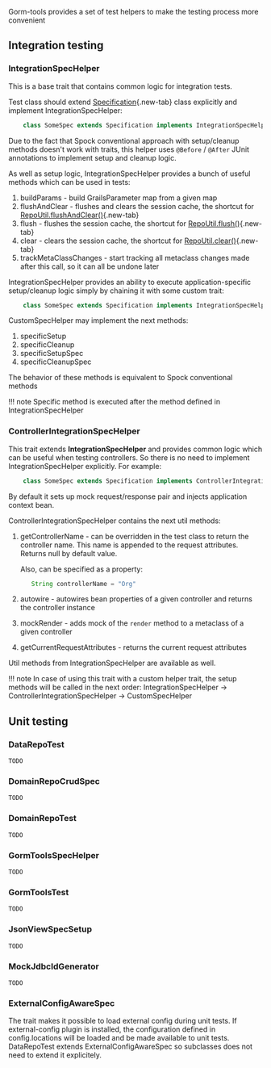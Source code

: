 Gorm-tools provides a set of test helpers to make the testing process more convenient

## Integration testing

### IntegrationSpecHelper

This is a base trait that contains common logic for integration tests.

Test class should extend [Specification]{.new-tab} class explicitly and implement IntegrationSpecHelper:
 
```groovy 
    class SomeSpec extends Specification implements IntegrationSpecHelper
```

Due to the fact that Spock conventional approach with setup/cleanup methods doesn't work with traits,
this helper uses ```@Before``` / ```@After``` JUnit annotations to implement setup and cleanup logic.

As well as setup logic, IntegrationSpecHelper provides a bunch of useful methods which can be used in tests:
  
  1. buildParams - build GrailsParameter map from a given map
  2. flushAndClear - flushes and clears the session cache, the shortcut for [RepoUtil.flushAndClear()]{.new-tab}
  3. flush - flushes the session cache, the shortcut for [RepoUtil.flush()]{.new-tab}
  4. clear - clears the session cache, the shortcut for [RepoUtil.clear()]{.new-tab}
  5. trackMetaClassChanges - start tracking all metaclass changes made after this call, so it can all be undone later

IntegrationSpecHelper provides an ability to execute application-specific setup/cleanup logic simply by chaining it with
some custom trait:

```groovy
    class SomeSpec extends Specification implements IntegrationSpecHelper, CustomSpecHelper
```

CustomSpecHelper may implement the next methods:

  1. specificSetup
  2. specificCleanup
  3. specificSetupSpec
  4. specificCleanupSpec

The behavior of these methods is equivalent to Spock conventional methods

!!! note
    Specific method is executed after the method defined in IntegrationSpecHelper


### ControllerIntegrationSpecHelper

This trait extends **IntegrationSpecHelper** and provides common logic
which can be useful when testing controllers. So there is no need to implement IntegrationSpecHelper explicitly.
For example:

```groovy 
    class SomeSpec extends Specification implements ControllerIntegrationSpecHelper
```

By default it sets up mock request/response pair and injects application context bean. 

ControllerIntegrationSpecHelper contains the next util methods:

  1. getControllerName - can be overridden in the test class to return the controller name.
     This name is appended to the request attributes. Returns null by default value.
     
     Also, can be specified as a property:
     ```groovy
        String controllerName = "Org"
     ```
     
  2. autowire - autowires bean properties of a given controller and returns the controller instance
  3. mockRender - adds mock of the ```render``` method to a metaclass of a given controller
  4. getCurrentRequestAttributes - returns the current request attributes

Util methods from IntegrationSpecHelper are available as well.

!!! note
    In case of using this trait with a custom helper trait, the setup methods will be called in the next order:
    IntegrationSpecHelper -> ControllerIntegrationSpecHelper -> CustomSpecHelper


## Unit testing
   
### DataRepoTest
    
    TODO

### DomainRepoCrudSpec

    TODO

### DomainRepoTest
    
    TODO

### GormToolsSpecHelper
    
    TODO

### GormToolsTest

    TODO
    
### JsonViewSpecSetup

    TODO
    
### MockJdbcIdGenerator

    TODO

### ExternalConfigAwareSpec
The trait makes it possible to load external config during unit tests.
If external-config plugin is installed, the configuration defined in config.locations will be loaded and be made available to unit tests.
DataRepoTest extends ExternalConfigAwareSpec so subclasses does not need to extend it explicitely. 

[RepoUtil.flushAndClear()]:https://github.com/yakworks/gorm-tools/blob/master/plugin/src/main/groovy/gorm/tools/repository/RepoUtil.groovy#L91
[RepoUtil.flush()]:https://github.com/yakworks/gorm-tools/blob/master/plugin/src/main/groovy/gorm/tools/repository/RepoUtil.groovy#L101
[RepoUtil.clear()]:https://github.com/yakworks/gorm-tools/blob/master/plugin/src/main/groovy/gorm/tools/repository/RepoUtil.groovy#L111
[Specification]:http://spockframework.org/spock/javadoc/1.0/spock/lang/Specification.html
